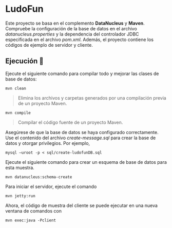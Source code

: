 
# LudoFun

Este proyecto se basa en el complemento **DataNucleus** y  **Maven**. Compruebe la configuración de la base de datos en el archivo *datanucleus.properties* y la dependencia del controlador JDBC especificada en el archivo *pom.xml*. Además, el proyecto contiene los códigos de ejemplo de servidor y cliente.

## Ejecución 🤖

Ejecute el siguiente comando para compilar todo y mejorar las clases de base de datos:

	mvn clean
   > Elimina los archivos y carpetas generados por una compilación previa de un proyecto Maven.
	
	mvn compile
 > Compilar el código fuente de un proyecto Maven.
 >
Asegúrese de que la base de datos se haya configurado correctamente. Use el contenido del archivo *create-message.sql* para crear la base de datos y otorgar privilegios. Por ejemplo,

	mysql –uroot -p < sql/create-ludofunDB.sql

Ejecute el siguiente comando para crear un esquema de base de datos para esta muestra.

	mvn datanucleus:schema-create

Para iniciar el servidor, ejecute el comando

	mvn jetty:run

Ahora, el código de muestra del cliente se puede ejecutar en una nueva ventana de comandos con

	mvn exec:java -Pclient
